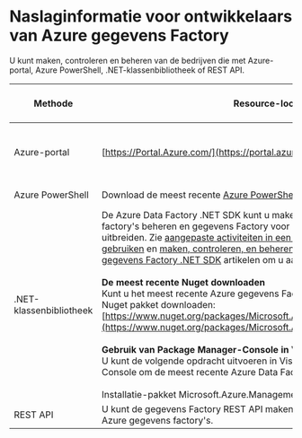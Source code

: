 <properties 
    pageTitle="Naslaginformatie voor ontwikkelaars van Azure gegevens Factory" 
    description="Meer informatie over de verschillende manieren om te maken, controleren en Azure gegevens factory's beheren"
    services="data-factory" 
    documentationCenter="" 
    authors="spelluru" 
    manager="jhubbard" 
    editor="monicar"/>

<tags 
    ms.service="data-factory" 
    ms.workload="data-services" 
    ms.tgt_pltfrm="na" 
    ms.devlang="na" 
    ms.topic="article" 
    ms.date="09/06/2016" 
    ms.author="spelluru"/>

# <a name="azure-data-factory-developer-reference"></a>Naslaginformatie voor ontwikkelaars van Azure gegevens Factory

U kunt maken, controleren en beheren van de bedrijven die met Azure-portal, Azure PowerShell, .NET-klassenbibliotheek of REST API.

Methode | Resource-locatie | Referenties voor ontwikkelaars
---------------------------------------------------- | ------------------------------ | -----------
Azure-portal  | [https://Portal.Azure.com/](https://portal.azure.com) | [Aan de slag met Azure gegevens Factory (Azure portal)](data-factory-build-your-first-pipeline-using-editor.md)
Azure PowerShell | Download de meest recente [Azure PowerShell](http://go.microsoft.com/?linkid=9811175&clcid=0x409) | [Verwijzing naar cmdlets](https://msdn.microsoft.com/library/dn820234.aspx) 
.NET-klassenbibliotheek | De Azure Data Factory .NET SDK kunt u maken, controleren, en Azure gegevens factory's beheren en gegevens Factory voor een activiteit in een .NET met uitbreiden. Zie [aangepaste activiteiten in een pijplijn Azure gegevens Factory gebruiken](data-factory-use-custom-activities.md) en [maken, controleren, en beheren van Azure gegevens factory's met gegevens Factory .NET SDK](data-factory-create-data-factories-programmatically.md) artikelen om u aan de slag te helpen.<br/><br/><b>De meest recente Nuget downloaden</b><br/>Kunt u het meest recente Azure gegevens Factory Management bibliotheek Nuget pakket downloaden: [https://www.nuget.org/packages/Microsoft.Azure.Management.DataFactories/](https://www.nuget.org/packages/Microsoft.Azure.Management.DataFactories/)<br/><br/>**Gebruik van Package Manager-Console in Visual Studio**<br/>U kunt de volgende opdracht uitvoeren in Visual Studio Package Manager Console om de meest recente Azure Data Factory Management-bibliotheek<br/><br/>Installatie-pakket Microsoft.Azure.Management.DataFactories | [.NET SDK verwijzing](https://msdn.microsoft.com/library/mt415893.aspx)
REST API | U kunt de gegevens Factory REST API maken, controleren en beheren van Azure gegevens factory's. | [REST API verwijzing](https://msdn.microsoft.com/library/dn906738.aspx)


 

